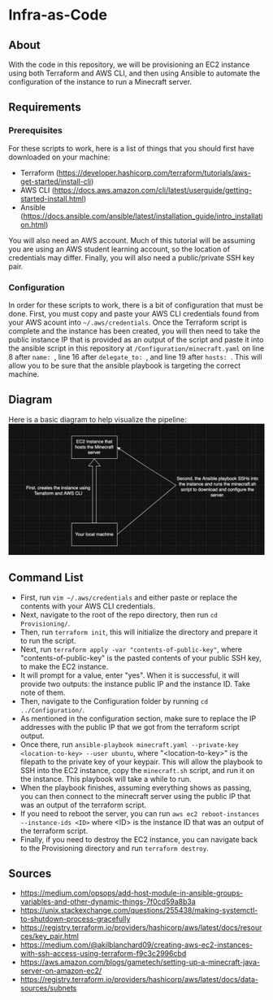# Infra-as-Code
## About
With the code in this repository, we will be provisioning an EC2 instance using both Terraform and AWS CLI, and then using Ansible to automate the configuration of the instance to run a Minecraft server.

## Requirements
### Prerequisites
For these scripts to work, here is a list of things that you should first have downloaded on your machine:
- Terraform (https://developer.hashicorp.com/terraform/tutorials/aws-get-started/install-cli)
- AWS CLI (https://docs.aws.amazon.com/cli/latest/userguide/getting-started-install.html)
- Ansible (https://docs.ansible.com/ansible/latest/installation_guide/intro_installation.html)

You will also need an AWS account. Much of this tutorial will be assuming you are using an AWS student learning account, so the location of credentials may differ. Finally, you will also need a public/private SSH key pair.

### Configuration
In order for these scripts to work, there is a bit of configuration that must be done. First, you must copy and paste your AWS CLI credentials found from your AWS acount into `~/.aws/credentials`. Once the Terraform script is complete and the instance has been created, you will then need to take the public instance IP that is provided as an output of the script and paste it into the ansible script in this repository at `/Configuration/minecraft.yaml` on line 8 after `name: `, line 16 after `delegate_to: `, and line 19 after `hosts: `. This will allow you to be sure that the ansible playbook is targeting the correct machine.

## Diagram
Here is a basic diagram to help visualize the pipeline:
![diagram](/images/pipeline_diagram.png)

## Command List
- First, run `vim ~/.aws/credentials` and either paste or replace the contents with your AWS CLI credentials.
- Next, navigate to the root of the repo directory, then run `cd Provisioning/`.
- Then, run `terraform init`, this will initialize the directory and prepare it to run the script.
- Next, run `terraform apply -var "contents-of-public-key"`, where "contents-of-public-key" is the pasted contents of your public SSH key, to make the EC2 instance.
- It will prompt for a value, enter "yes". When it is successful, it will provide two outputs: the instance public IP and the instance ID. Take note of them.
- Then, navigate to the Configuration folder by running `cd ../Configuration/`.
- As mentioned in the configuration section, make sure to replace the IP addresses with the public IP that we got from the terraform script output.
- Once there, run `ansible-playbook minecraft.yaml --private-key <location-to-key> --user ubuntu`, where "\<location-to-key>" is the filepath to the private key of your keypair. This will allow the playbook to SSH into the EC2 instance, copy the `minecraft.sh` script, and run it on the instance. This playbook will take a while to run.
- When the playbook finishes, assuming everything shows as passing, you can then connect to the minecraft server using the public IP that was an output of the terraform script.
- If you need to reboot the server, you can run `aws ec2 reboot-instances --instance-ids <ID>` where \<ID> is the instance ID that was an output of the terraform script.
- Finally, if you need to destroy the EC2 instance, you can navigate back to the Provisioning directory and run `terraform destroy`.

## Sources
- https://medium.com/opsops/add-host-module-in-ansible-groups-variables-and-other-dynamic-things-7f0cd59a8b3a
- https://unix.stackexchange.com/questions/255438/making-systemctl-to-shutdown-process-gracefully
- https://registry.terraform.io/providers/hashicorp/aws/latest/docs/resources/key_pair.html
- https://medium.com/@akilblanchard09/creating-aws-ec2-instances-with-ssh-access-using-terraform-f9c3c2996cbd
- https://aws.amazon.com/blogs/gametech/setting-up-a-minecraft-java-server-on-amazon-ec2/
- https://registry.terraform.io/providers/hashicorp/aws/latest/docs/data-sources/subnets